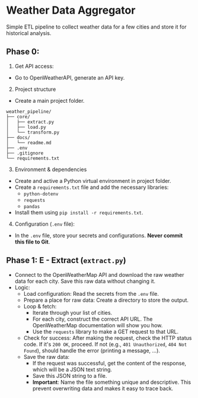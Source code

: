 # Weather Data Aggregator
Simple ETL pipeline to collect weather data for a few cities and store it for historical analysis.

## Phase 0: 
1. Get API access:
- Go to OpenWeatherAPI, generate an API key.

2. Project structure
- Create a main project folder.
```plaintext
weather_pipeline/
├── core/
│   ├── extract.py
│   ├── load.py
│   └── transform.py
├── docs/
│   └── readme.md
├── .env
├── .gitignore
└── requirements.txt
```

3. Environment & dependencies
- Create and active a Python virtual environment in project folder.
- Create a `requirements.txt` file and add the necessary libraries:
    - `python-dotenv`
    - `requests`
    - `pandas`
- Install them using `pip install -r requirements.txt`.

4. Configuration (`.env` file):
- In the `.env` file, store your secrets and configurations. **Never commit this file to Git**.

## Phase 1: E - Extract (`extract.py`)
- Connect to the OpenWeatherMap API and download the raw weather data for each city. Save this raw data without changing it.
- Logic:
    - Load configuration: Read the secrets from the `.env` file.
    - Prepare a place for raw data: Create a directory to store the output.
    - Loop & fetch:
        - Iterate through your list of cities.
        - For each city, construct the correct API URL. The OpenWeatherMap documentation will show you how.
        - Use the `requests` library to make a GET request to that URL.
    - Check for success: After making the request, check the HTTP status code. If it's `200 OK`, proceed. If not (e.g., `401 Unauthorized`, `404 Not Found`), should handle the error (printing a message, ...).
    - Save the raw data:
        - If the request was successful, get the content of the response, which will be a JSON text string.
        - Save this JSON string to a file.
        - **Important**: Name the file something unique and descriptive. This prevent overwriting data and makes it easy to trace back.
